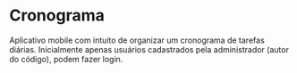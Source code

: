 # Cronograma
Aplicativo mobile com intuito de organizar um cronograma de tarefas diárias. Inicialmente apenas usuários cadastrados pela administrador (autor do código), podem fazer login.
